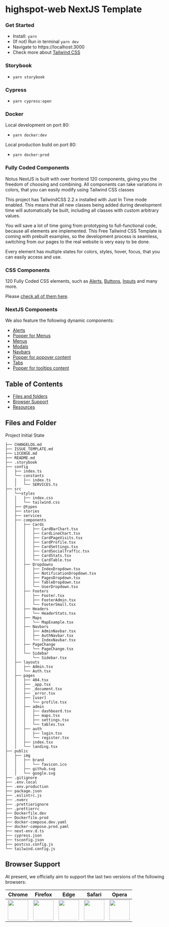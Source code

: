 # highspot-web NextJS Template
### Get Started

- Install: `yarn`
- (If not) Run in terminal `yarn dev`
- Navigate to https://localhost:3000
- Check more about [Tailwind CSS](https://tailwindcss.com)

### Storybook

- `yarn storybook`

### Cypress

- `yarn cypress:open`

### Docker

Local development on port 80:
- `yarn docker:dev`

Local production build on port 80:
- `yarn docker:prod`
### Fully Coded Components

Notus NextJS is built with over frontend 120 components, giving you the freedom of choosing and combining. All components can take variations in colors, that you can easily modify using Tailwind CSS classes 

This project has TailwindCSS 2.2.x installed with Just In Time mode enabled. This means that all new classes being added during development time will automatically be built, including all classes with custom arbitrary values.

You will save a lot of time going from prototyping to full-functional code, because all elements are implemented.
This Free Tailwind CSS Template is coming with prebuilt examples, so the development process is seamless, switching from our pages to the real website is very easy to be done.

Every element has multiple states for colors, styles, hover, focus, that you can easily access and use.


### CSS Components

120 Fully Coded CSS elements, such as [Alerts](https://www.creative-tim.com/learning-lab/tailwind/nextjs/alerts/notus?ref=nnjs-github-readme), [Buttons](https://www.creative-tim.com/learning-lab/tailwind/nextjs/buttons/notus?ref=nnjs-github-readme), [Inputs](https://www.creative-tim.com/learning-lab/tailwind/nextjs/inputs/notus?ref=nnjs-github-readme) and many more.

Please [check all of them here](https://www.creative-tim.com/learning-lab/tailwind/nextjs/alerts/notus?ref=nnjs-github-readme).

### NextJS Components

We also feature the following dynamic components:
- [Alerts](https://www.creative-tim.com/learning-lab/tailwind/nextjs/alerts/notus?ref=nnjs-github-readme)
- [Popper for Menus](https://www.creative-tim.com/learning-lab/tailwind/nextjs/dropdowns/notus?ref=nnjs-github-readme)
- [Menus](https://www.creative-tim.com/learning-lab/tailwind/nextjs/menus/notus?ref=nnjs-github-readme)
- [Modals](https://www.creative-tim.com/learning-lab/tailwind/nextjs/modals/notus?ref=nnjs-github-readme)
- [Navbars](https://www.creative-tim.com/learning-lab/tailwind/nextjs/navbar/notus?ref=nnjs-github-readme)
- [Popper for popover content](https://www.creative-tim.com/learning-lab/tailwind/nextjs/popovers/notus?ref=nnjs-github-readme)
- [Tabs](https://www.creative-tim.com/learning-lab/tailwind/nextjs/tabs/notus?ref=nnjs-github-readme)
- [Popper for tooltips content](https://www.creative-tim.com/learning-lab/tailwind/nextjs/tooltips/notus?ref=nnjs-github-readme)


## Table of Contents

* [Files and folders](#files-and-folders)
* [Browser Support](#browser-support)
* [Resources](#resources)

## Files and Folder
Project Initial State
```
├── CHANGELOG.md
├── ISSUE_TEMPLATE.md
├── LICENSE.md
├── README.md
├── .storybook
├── config
│   ├── index.ts
│   └── constants
│   │   ├── index.ts
│   │   └── SERVICES.ts
├── src
│   └──styles
│   │   ├── index.css
│   │   └── tailwind.css
│   ├── @types
│   ├── stories
│   ├── services
│   ├── components
│   │   ├── Cards
│   │   │   ├── CardBarChart.tsx
│   │   │   ├── CardLineChart.tsx
│   │   │   ├── CardPageVisits.tsx
│   │   │   ├── CardProfile.tsx
│   │   │   ├── CardSettings.tsx
│   │   │   ├── CardSocialTraffic.tsx
│   │   │   ├── CardStats.tsx
│   │   │   └── CardTable.tsx
│   │   ├── Dropdowns
│   │   │   ├── IndexDropdown.tsx
│   │   │   ├── NotificationDropdown.tsx
│   │   │   ├── PagesDropdown.tsx
│   │   │   ├── TableDropdown.tsx
│   │   │   └── UserDropdown.tsx
│   │   ├── Footers
│   │   │   ├── Footer.tsx
│   │   │   ├── FooterAdmin.tsx
│   │   │   └── FooterSmall.tsx
│   │   ├── Headers
│   │   │   └── HeaderStats.tsx
│   │   ├── Maps
│   │   │   └── MapExample.tsx
│   │   ├── Navbars
│   │   │   ├── AdminNavbar.tsx
│   │   │   ├── AuthNavbar.tsx
│   │   │   └── IndexNavbar.tsx
│   │   ├── PageChange
│   │   │   └── PageChange.tsx
│   │   └── Sidebar
│   │       └── Sidebar.tsx
│   ├── layouts
│   │   ├── Admin.tsx
│   │   └── Auth.tsx
│   ├── pages
│   │   ├── 404.tsx
│   │   ├── _app.tsx
│   │   ├── _document.tsx
│   │   ├── _error.tsx
│   │   ├── [user]
│   │   │   └── profile.tsx
│   │   ├── admin
│   │   │   ├── dashboard.tsx
│   │   │   ├── maps.tsx
│   │   │   ├── settings.tsx
│   │   │   └── tables.tsx
│   │   ├── auth
│   │   │   ├── login.tsx
│   │   │   └── register.tsx
│   │   ├── index.tsx
│   │   └── landing.tsx
├── public
│   ├── img
│   │   ├── brand
│   │   │   └── favicon.ico
│   │   ├── github.svg
│   │   └── google.svg
├── .gitignore
├── .env.local
├── .env.production
├── package.json
├── .eslintrc.js
├── .nvmrc
├── .prettierignore
├── .prettierrc
├── Dockerfile.dev
├── Dockerfile.prod
├── docker-compose.dev.yaml
├── docker-compose.prod.yaml
├── next-env.d.ts
├── cypress.json
├── tsconfig.json
├── postcss.config.js
└── tailwind.config.js
```

## Browser Support

At present, we officially aim to support the last two versions of the following browsers:

| Chrome | Firefox | Edge | Safari | Opera |
|:---:|:---:|:---:|:---:|:---:|
| <img src="https://github.com/creativetimofficial/public-assets/blob/master/logos/chrome-logo.png?raw=true" width="64" height="64"> | <img src="https://raw.githubusercontent.com/creativetimofficial/public-assets/master/logos/firefox-logo.png" width="64" height="64"> | <img src="https://raw.githubusercontent.com/creativetimofficial/public-assets/master/logos/edge-logo.png" width="64" height="64"> | <img src="https://raw.githubusercontent.com/creativetimofficial/public-assets/master/logos/safari-logo.png" width="64" height="64"> | <img src="https://raw.githubusercontent.com/creativetimofficial/public-assets/master/logos/opera-logo.png" width="64" height="64"> |
